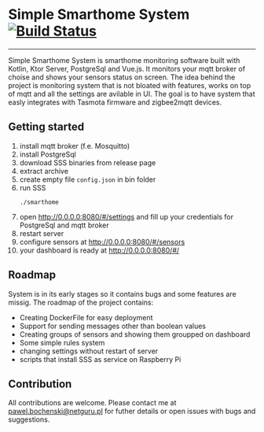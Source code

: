 # Simple Smarthome System [![Build Status](https://app.bitrise.io/app/81cc63d1690a1e94/status.svg?token=on4RMefgYNlBU7zLh4zEqQ&branch=master)](https://app.bitrise.io/app/81cc63d1690a1e94)
---
Simple Smarthome System is smarthome monitoring software built with Kotlin, Ktor Server, PostgreSql and Vue.js. It monitors your mqtt broker of choise and shows your sensors status on screen.
The idea behind the project is monitoring system that is not bloated with features, works on top of mqtt and all the settings are avilable in UI. The goal is to have system that easly integrates with Tasmota firmware and zigbee2mqtt devices.

## Getting started
1. install mqtt broker (f.e. Mosquitto)
2. install PostgreSql
3. download SSS binaries from release page
4. extract archive
5. create empty file `config.json` in bin folder
6. run SSS
    ```
    ./smarthome
    ```
7. open http://0.0.0.0:8080/#/settings and fill up your credentials for PostgreSql and mqtt broker
8. restart server
9. configure sensors at http://0.0.0.0:8080/#/sensors
10. your dashboard is ready at http://0.0.0.0:8080/#/

## Roadmap
System is in its early stages so it contains bugs and some features are missig.
The roadmap of the project contains:
 - Creating DockerFile for easy deployment
 - Support for sending messages other than boolean values
 - Creating groups of sensors and showing them groupped on dashboard
 - Some simple rules system
 - changing settings without restart of server
 - scripts that install SSS as service on Raspberry Pi

## Contribution
All contributions are welcome. Please contact me at pawel.bochenski@netguru.pl for futher details or open issues with bugs and suggestions.